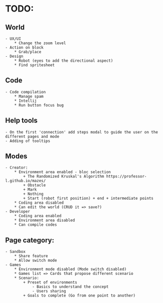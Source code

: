 # TODO:

## World
    - UX/UI
        * Change the zoom level
    - Action on block
        * Grab/place
    - Design
        * Robot (eyes to add the directional aspect)
        * Find spritesheet 

## Code
    - Code compilation 
        * Manage spam
        * Intellij
        * Run button focus bug

## Help tools
    - On the first 'connection' add steps modal to guide the user on the different pages and mode
    - Adding of tooltips

## Modes
    - Creator: 
        * Environment area enabled - bloc selection
            + The Randomized Kruskal's Algorithm https://professor-l.github.io/mazes/
            + Obstacle
            + Mark
            + Nothing
            + Start (robot first position) + end + intermediate points 
        * Coding area disabled
        * Can edit the world (CRUD it => save?)
    - Developer
        * Coding area enabled
        * Environment area disabled
        * Can compile codes

## Page category:
    - Sandbox
        * Share feature
        * Allow switch mode
    - Games
        * Environment mode disabled (Mode switch disabled)
        * Games list => Cards that propose different scenario
        * Scenario:
            + Preset of environments
                - Basics to understand the concept 
                - Users sharing
            + Goals to complete (Go from one point to another) 